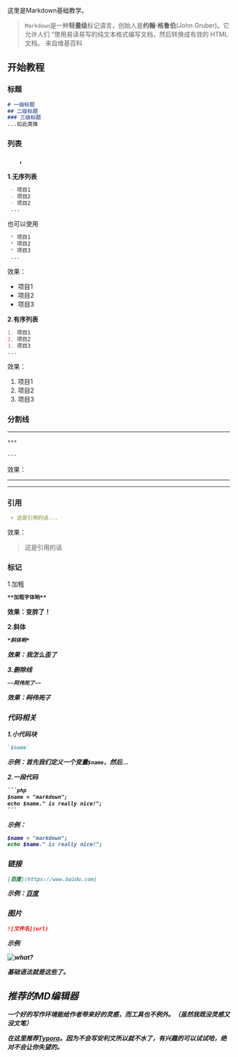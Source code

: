 这里是Markdown基础教学。

> `Markdown`是一种**轻量级**标记语言，创始人是**约翰·格鲁伯**(John Gruber)。它允许人们 “使用易读易写的纯文本格式编写文档，然后转换成有效的 HTML 文档。
> 来自维基百科



## 开始教程



### 标题<h>

```markdown
# 一级标题
## 二级标题
### 三级标题
...如此类推
```



### 列表<ul>,<ol>

**1.无序列表**

```markdown
 - 项目1
 - 项目2
 - 项目2
 ...
```

也可以使用

```markdown
 * 项目1
 * 项目2
 * 项目3
 ...
```

效果：

- 项目1
- 项目2
- 项目3

**2.有序列表**

```markdown
1. 项目1
2. 项目2
3. 项目3
...
```

效果：

1. 项目1
2. 项目2
3. 项目3



### 分割线<hr>

```markdown
***

---
```

效果：

***

---



### 引用<blockquote>

```markdown
 > 这是引用的话...
```

效果：

> 这是引用的话



### 标记

1.加粗<strong>

```markdown
**加粗字体哟**
```

效果：**变胖了！**

2.斜体<em>

```markdown
*斜体哟*
```

效果：*我怎么歪了*

3.删除线<del>

```markdown
~~阿伟死了~~
```

效果：~~阿伟死了~~



### 代码相关

1.小代码块

``` markdown
`$name`
```

示例：首先我们定义一个变量`$name`，然后...

2.一段代码

```markdown
​```php
$name = "markdown";
echo $name." is really nice!";
​```
```

示例：

```php
$name = "markdown";
echo $name." is really nice!";
```



### 链接<a>

```markdown
[百度](https://www.baidu.com)
```

示例：[百度](https://www.baidu.com)



### 图片<img>

```markdown
![文件名](url)
```

示例

![what?](https://i.loli.net/2020/03/05/ZhfILiFMurSTPcq.png)



基础语法就是这些了。



## 推荐的MD编辑器

一个好的写作环境能给作者带来好的灵感，而工具也不例外。（虽然我既没灵感又没文笔）

在这里推荐[Typora](https://www.typora.io/)。因为不会写安利文所以就不水了，有兴趣的可以试试哈，绝对不会让你失望的。